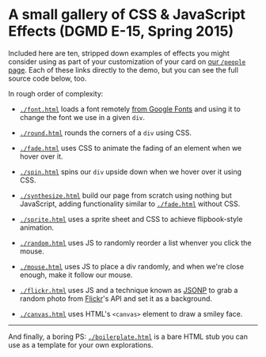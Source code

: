 # A small gallery of CSS & JavaScript Effects (DGMD E-15, Spring 2015)

Included here are ten, stripped down examples of effects you might consider using as part of your customization of your card on [our `/people` page](http://dgmde15.github.io/people).  Each of these links directly to the demo, but you can see the full source code below, too.

In rough order of complexity:
+ [`./font.html`](./font.html) loads a font remotely [from Google Fonts](https://www.google.com/fonts) and using it to change the font we use in a given `div`.

+ [`./round.html`](./round.html) rounds the corners of a `div` using CSS.

+ [`./fade.html`](./fade.html) uses CSS to animate the fading of an element when we hover over it.

+ [`./spin.html`](./spin.html) spins our `div` upside down when we hover over it using CSS.

+ [`./synthesize.html`](./synthesize.html) build our page from scratch using nothing but JavaScript, adding functionality similar to [`./fade.html`](./fade.html) without CSS.

+ [`./sprite.html`](./sprite.html) uses a sprite sheet and CSS to achieve flipbook-style animation.

+ [`./random.html`](./random.html) uses JS to randomly reorder a list whenver you click the mouse.

+ [`./mouse.html`](./mouse.html) uses JS to place a div randomly, and when we're close enough, make it follow our mouse.

+ [`./flickr.html`](./flickr.html) uses JS and a technique known as [JSONP](http://en.wikipedia.org/wiki/JSONP) to grab a random photo from [Flickr](http://flickr.com)'s API and set it as a background.

+ [`./canvas.html`](./canvas.html) uses HTML's `<canvas>` element to draw a smiley face.

---

And finally, a boring PS: [`./boilerplate.html`](./boilerplate.html) is a bare HTML stub you can use as a template for your own explorations.
